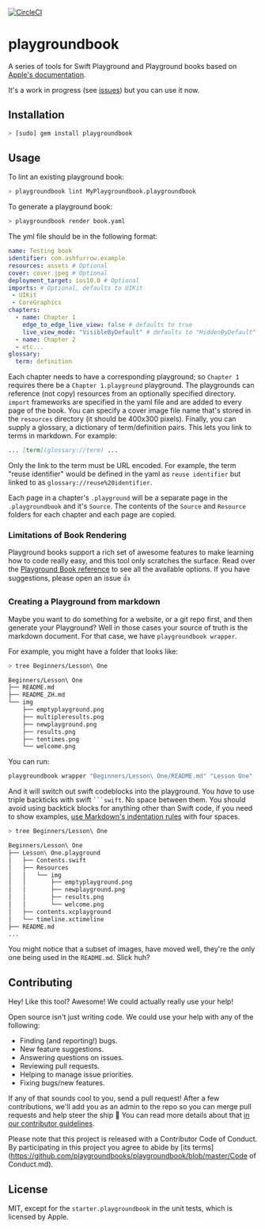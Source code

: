 [![CircleCI](https://circleci.com/gh/playgroundbooks/playgroundbook.svg?style=svg)](https://circleci.com/gh/playgroundbooks/playgroundbook)

# playgroundbook

A series of tools for Swift Playground and Playground books based on [Apple's documentation](https://developer.apple.com/library/prerelease/content/documentation/Xcode/Conceptual/swift_playgrounds_doc_format/index.html#//apple_ref/doc/uid/TP40017343-CH47-SW4).

It's a work in progress (see [issues](https://github.com/ashfurrow/playground-book-lint/issues)) but you can use it now.

## Installation

```sh
> [sudo] gem install playgroundbook
```

## Usage

To lint an existing playground book:

```sh
> playgroundbook lint MyPlaygroundbook.playgroundbook
```

To generate a playground book:

```sh
> playgroundbook render book.yaml
```

The yml file should be in the following format:

```yaml
name: Testing book
identifier: com.ashfurrow.example
resources: assets # Optional
cover: cover.jpeg # Optional
deployment_target: ios10.0 # Optional
imports: # Optional, defaults to UIKit
 - UIKit
 - CoreGraphics
chapters:
  - name: Chapter 1
    edge_to_edge_live_view: false # defaults to true
    live_view_mode: "VisibleByDefault" # defaults to "HiddenByDefault"
  - name: Chapter 2
  - etc...
glossary:
  term: definition
```

Each chapter needs to have a corresponding playground; so `Chapter 1` requires there be a `Chapter 1.playground` playground. The playgrounds can reference (not copy) resources from an optionally specified directory. `import` frameworks are specified in the yaml file and are added to every page of the book. You can specify a cover image file name that's stored in the `resources` directory (it should be 400x300 pixels). Finally, you can supply a glossary, a dictionary of term/definition pairs. This lets you link to terms in markdown. For example:

```md
... [term](glossary://term) ...
```

Only the link to the term must be URL encoded. For example, the term "reuse identifier" would be defined in the yaml as `reuse identifier` but linked to as `glossary://reuse%20identifier`.  

Each page in a chapter's `.playground` will be a separate page in the `.playgroundbook` and it's `Source`. The contents of the `Source` and `Resource` folders for each chapter and each page are copied.  

### Limitations of Book Rendering

Playground books support a rich set of awesome features to make learning how to code really easy, and this tool only scratches the surface. Read over the [Playground Book reference](https://developer.apple.com/library/content/documentation/Xcode/Conceptual/swift_playgrounds_doc_format/) to see all the available options. If you have suggestions, please open an issue :+1:

### Creating a Playground from markdown

Maybe you want to do something for a website, or a git repo first, and then generate your Playground? Well in those cases your source of truth is the markdown document. For that case, we have `playgroundbook wrapper`.

For example, you might have a folder that looks like:

``` sh
> tree Beginners/Lesson\ One

Beginners/Lesson\ One
├── README.md
├── README_ZH.md
└── img
    ├── emptyplayground.png
    ├── multipleresults.png
    ├── newplayground.png
    ├── results.png
    ├── tentimes.png
    └── welcome.png
```

You can run:
```sh
playgroundbook wrapper "Beginners/Lesson\ One/README.md" "Lesson One"
```

And it will switch out swift codeblocks into the playground. You _have_ to use  triple backticks with swift <code>```swift</code>. No space between them. You should avoid using backtick blocks for anything other than Swift code, if you need to show examples, [use Markdown's indentation rules](https://guides.github.com/features/mastering-markdown/#GitHub-flavored-markdown) with four spaces.

```sh
> tree Beginners/Lesson\ One

Beginners/Lesson\ One
├── Lesson\ One.playground
│   ├── Contents.swift
│   ├── Resources
│   │   └── img
│   │       ├── emptyplayground.png
│   │       ├── newplayground.png
│   │       ├── results.png
│   │       └── welcome.png
│   ├── contents.xcplayground
│   └── timeline.xctimeline
├── README.md
...
```

You might notice that a subset of images, have moved well, they're the only one being used in the `README.md`. Slick huh?


Contributing
------------

Hey! Like this tool? Awesome! We could actually really use your help!

Open source isn't just writing code. We could use your help with any of the
following:

- Finding (and reporting!) bugs.
- New feature suggestions.
- Answering questions on issues.
- Reviewing pull requests.
- Helping to manage issue priorities.
- Fixing bugs/new features.

If any of that sounds cool to you, send a pull request! After a few
contributions, we'll add you as an admin to the repo so you can merge pull
requests and help steer the ship :ship: You can read more details about that [in our contributor guidelines](https://github.com/playgroundbooks/playgroundbook/blob/master/Community.md).

Please note that this project is released with a Contributor Code of Conduct. By participating in this project you agree to abide by [its terms](https://github.com/playgroundbooks/playgroundbook/blob/master/Code of Conduct.md).

## License

MIT, except for the `starter.playgroundbook` in the unit tests, which is licensed by Apple.
